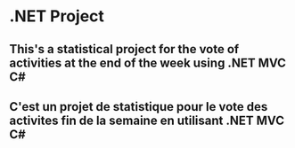 # .NET Project

## This's a statistical project for the vote of activities at the end of the week using .NET MVC C#

## C'est un projet de statistique pour le vote des activites fin de la semaine en utilisant .NET MVC C#
